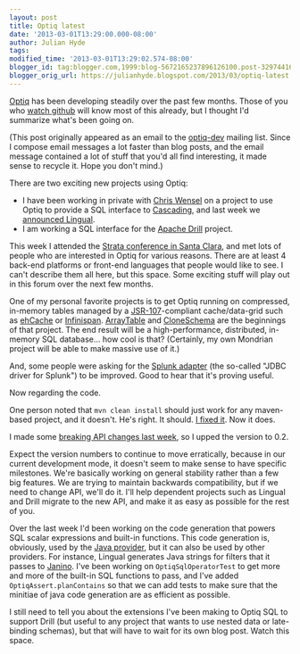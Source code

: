 ```yaml
---
layout: post
title: Optiq latest
date: '2013-03-01T13:29:00.000-08:00'
author: Julian Hyde
tags:
modified_time: '2013-03-01T13:29:02.574-08:00'
blogger_id: tag:blogger.com,1999:blog-5672165237896126100.post-3297441682839682298
blogger_orig_url: https://julianhyde.blogspot.com/2013/03/optiq-latest.html
---
```


[Optiq](https://github.com/julianhyde/optiq) has been developing steadily
over the past few months. Those of you who
[watch github](https://github.com/julianhyde/optiq/commits/master)
will know most of this already, but I
thought I'd summarize what's been going on.

(This post originally appeared as an email to the
[optiq-dev](https://groups.google.com/forum/?fromgroups#!forum/optiq-dev)
mailing list. Since I compose email
messages a lot faster than blog posts, and the email message contained
a lot of stuff that you'd all find interesting, it made sense to
recycle it. Hope you don't mind.)

There are two exciting new projects using Optiq:
* I have been working in private with [Chris Wensel](https://twitter.com/cwensel)
  on a project to use Optiq to provide a SQL interface to
  [Cascading](https://www.cascading.org/), and last week we
  [announced Lingual](https://julianhyde.blogspot.com/2013/02/announcing-lingual.html).
* I am working a SQL interface for the
  [Apache Drill](https://incubator.apache.org/drill/) project.

This week I attended the
[Strata conference in Santa Clara](http://strataconf.com/strata2013/),
and met lots of people who are interested in Optiq for various
reasons. There are at least 4 back-end platforms or front-end
languages that people would like to see. I can't describe them all
here, but this space. Some exciting stuff will play out in this forum
over the next few months.

One of my personal favorite projects is to get Optiq running on
compressed, in-memory tables managed by a
[JSR-107](http://jcp.org/en/jsr/detail?id=107)-compliant cache/data-grid such as
[ehCache](http://ehcache.org/) or
[Infinispan](https://www.jboss.org/infinispan).
[ArrayTable](https://github.com/julianhyde/optiq/blob/master/src/main/java/net/hydromatic/optiq/impl/clone/ArrayTable.java) and
[CloneSchema](https://github.com/julianhyde/optiq/blob/master/src/main/java/net/hydromatic/optiq/impl/clone/CloneSchema.java)
are the beginnings of that project. The end result will be a
high-performance, distributed, in-memory SQL database... how cool is
that? (Certainly, my own Mondrian project will be able to make massive
use of it.)

And, some people were asking for the
[Splunk adapter](https://github.com/julianhyde/optiq-splunk)
(the so-called "JDBC driver for Splunk") to be improved. Good to hear
that it's proving useful.

Now regarding the code.

One person noted that `mvn clean install` should just work for any
maven-based project, and it doesn't. He's right. It should.
[I fixed it](https://github.com/julianhyde/optiq/commit/e49f96c220b12bf1dc4d968fbbb6dcfc4321f40b).
Now it does.

I made some
[breaking API changes last week](https://github.com/julianhyde/optiq/commit/4737cbbafc4051d0d70a3887f40461df7f4e3d03),
so I upped the version to 0.2.

Expect the version numbers to continue to move erratically, because in
our current development mode, it doesn't seem to make sense to have
specific milestones. We're basically working on general stability
rather than a few big features. We are trying to maintain backwards
compatibility, but if we need to change API, we'll do it. I'll help
dependent projects such as Lingual and Drill migrate to the new API,
and make it as easy as possible for the rest of you.

Over the last week I'd been working on the code generation that powers
SQL scalar expressions and built-in functions. This code generation
is, obviously, used by the
[Java provider](https://github.com/julianhyde/optiq/tree/master/src/main/java/net/hydromatic/optiq/rules/java),
but it can also be used by other
providers. For instance, Lingual generates Java strings for filters
that it passes to
[Janino](http://docs.codehaus.org/display/JANINO/Home).
I've been working on `OptiqSqlOperatorTest`
to get more and more of the built-in SQL functions to pass, and I've
added `OptiqAssert.planContains` so that we can add tests to make sure
that the minitiae of java code generation are as efficient as
possible.

I still need to tell you about the extensions I've been making to
Optiq SQL to support Drill (but useful to any project that wants to
use nested data or late-binding schemas), but that will have to wait
for its own blog post. Watch this space.
